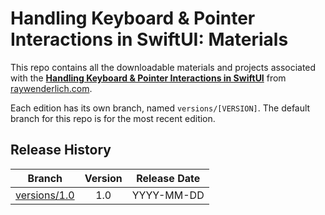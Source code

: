 # Handling Keyboard & Pointer Interactions in SwiftUI: Materials

This repo contains all the downloadable materials and projects associated with the **[Handling Keyboard & Pointer Interactions in SwiftUI](https://www.raywenderlich.com/library)** from [raywenderlich.com](https://www.raywenderlich.com).

Each edition has its own branch, named `versions/[VERSION]`. The default branch for this repo is for the most recent edition.

## Release History

| Branch                                                                                  | Version | Release Date |
| --------------------------------------------------------------------------------------- |:-------:|:------------:|
| [versions/1.0](https://github.com/raywenderlich/video-kpis-materials/tree/versions/1.0) | 1.0     | YYYY-MM-DD   |
